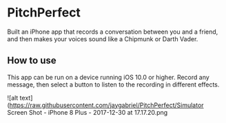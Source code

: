 # PitchPerfect
Built an iPhone app that records a conversation between you and a friend, and then makes your voices sound like a Chipmunk or Darth Vader.

## How to use
This app can be run on a device running iOS 10.0 or higher. Record any message, then select a button to listen to the recording in different effects.

![alt text](https://raw.githubusercontent.com/jaygabriel/PitchPerfect/Simulator Screen Shot - iPhone 8 Plus - 2017-12-30 at 17.17.20.png
